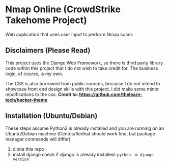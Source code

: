 # Nmap Online (CrowdStrike Takehome Project)

Web application that uses user input to perform Nmap scans

## Disclaimers (Please Read)

This project uses the Django Web Framework, so there is third party library code within this project that I do not wish to take credit for. The business logic, of course, is my own. 

The CSS is also borrowed from public sources, because I do not intend to showcase front end design skills with this project. I did make some minor modifications to the css. **Credit to: https://github.com/thelearn-tech/hacker-theme**


## Installation (Ubuntu/Debian)

These steps assume Python3 is already installed and you are running on an Ubuntu/Debian machine (Centos/Redhat should work fine, but package manager commands will differ)

1. clone this repo
2. install django
check if django is already installed: ```python -m django --version```
